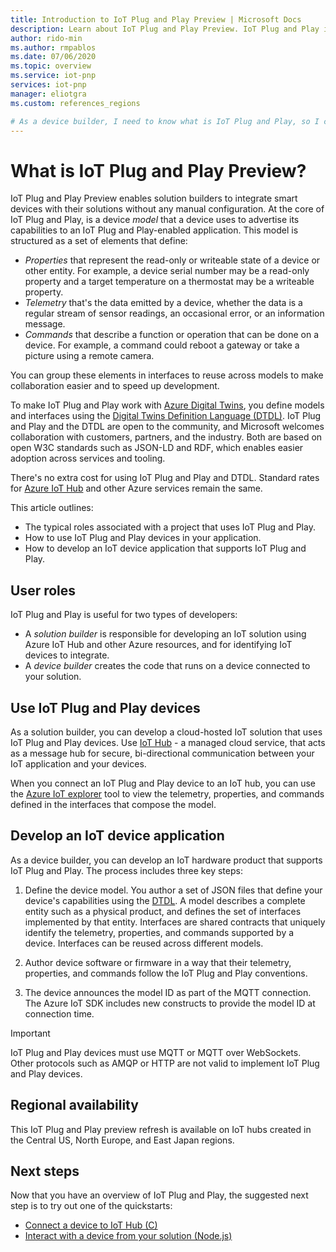 ```yaml
---
title: Introduction to IoT Plug and Play Preview | Microsoft Docs
description: Learn about IoT Plug and Play Preview. IoT Plug and Play is based on an open modeling language that enables smart IoT devices to declare their capabilities. IoT devices present that declaration, called a device  model, when they connect to cloud solutions. The cloud solution can then automatically understand the device and start interacting with it, all without writing any code.
author: rido-min
ms.author: rmpablos
ms.date: 07/06/2020
ms.topic: overview
ms.service: iot-pnp
services: iot-pnp
manager: eliotgra
ms.custom: references_regions

# As a device builder, I need to know what is IoT Plug and Play, so I can understand how it can help me build and market my IoT devices.
---
```


# What is IoT Plug and Play Preview?

IoT Plug and Play Preview enables solution builders to integrate smart devices with their solutions without any manual configuration. At the core of IoT Plug and Play, is a device _model_ that a device uses to advertise its capabilities to an IoT Plug and Play-enabled application. This model is structured as a set of elements that define:

- _Properties_ that represent the read-only or writeable state of a device or other entity. For example, a device serial number may be a read-only property and a target temperature on a thermostat may be a writeable property.
- _Telemetry_ that's the data emitted by a device, whether the data is a regular stream of sensor readings, an occasional error, or an information message.
- _Commands_ that describe a function or operation that can be done on a device. For example, a command could reboot a gateway or take a picture using a remote camera.

You can group these elements in interfaces to reuse across models to make collaboration easier and to speed up development.

To make IoT Plug and Play work with [Azure Digital Twins](../digital-twins/about-digital-twins.md), you define models and interfaces using the [Digital Twins Definition Language (DTDL)](https://aka.ms/DTDL). IoT Plug and Play and the DTDL are open to the community, and Microsoft welcomes collaboration with customers, partners, and the industry. Both are based on open W3C standards such as JSON-LD and RDF, which enables easier adoption across services and tooling.

There's no extra cost for using IoT Plug and Play and DTDL. Standard rates for [Azure IoT Hub](../iot-hub/about-iot-hub.md) and other Azure services remain the same.

This article outlines:

- The typical roles associated with a project that uses IoT Plug and Play.
- How to use IoT Plug and Play devices in your application.
- How to develop an IoT device application that supports IoT Plug and Play.

## User roles

IoT Plug and Play is useful for two types of developers:

- A _solution builder_ is responsible for developing an IoT solution using Azure IoT Hub and other Azure resources, and for identifying IoT devices to integrate.
- A _device builder_ creates the code that runs on a device connected to your solution.

## Use IoT Plug and Play devices

As a solution builder, you can develop a cloud-hosted IoT solution that uses IoT Plug and Play devices. Use [IoT Hub](../iot-hub/about-iot-hub.md) - a managed cloud service, that acts as a message hub for secure, bi-directional communication between your IoT application and your devices.

When you connect an IoT Plug and Play device to an IoT hub, you can use the [Azure IoT explorer](./howto-install-iot-explorer.md) tool to view the telemetry, properties, and commands defined in the interfaces that compose the model.

## Develop an IoT device application

As a device builder, you can develop an IoT hardware product that supports IoT Plug and Play. The process includes three key steps:

1. Define the device model. You author a set of JSON files that define your device's capabilities using the [DTDL](https://aka.ms/DTDL). A model describes a complete entity such as a physical product, and defines the set of interfaces implemented by that entity. Interfaces are shared contracts that uniquely identify the telemetry, properties, and commands supported by a device. Interfaces can be reused across different models.

1. Author device software or firmware in a way that their telemetry, properties, and commands follow the IoT Plug and Play conventions.

1. The device announces the model ID as part of the MQTT connection. The Azure IoT SDK includes new constructs to provide the model ID at connection time.

> [!Important]
> IoT Plug and Play devices must use MQTT or MQTT over WebSockets. Other protocols such as AMQP or HTTP are not valid to implement IoT Plug and Play devices.

## Regional availability

This IoT Plug and Play preview refresh is available on IoT hubs created in the Central US, North Europe, and East Japan regions.

## Next steps

Now that you have an overview of IoT Plug and Play, the suggested next step is to try out one of the quickstarts:

- [Connect a device to IoT Hub (C)](./quickstart-connect-device-c.md)
- [Interact with a device from your solution (Node.js)](./quickstart-service-node.md)

